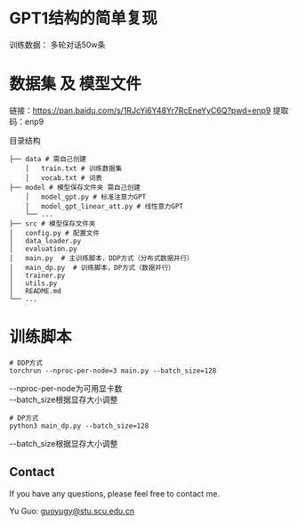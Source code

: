 # GPT1结构的简单复现

训练数据：
多轮对话50w条

# 数据集 及 模型文件
链接：https://pan.baidu.com/s/1RJcYi6Y48Yr7RcEneYyC6Q?pwd=enp9
提取码：enp9

目录结构
```
├── data # 需自己创建
    │   train.txt # 训练数据集
    │   vocab.txt # 词表
├── model # 模型保存文件夹 需自己创建
    │   model_gpt.py # 标准注意力GPT
    │   model_gpt_linear_att.py # 线性意力GPT
    └── ...
├── src # 模型保存文件夹
│   config.py # 配置文件
│   data_loader.py 
│   evaluation.py 
│   main.py  # 主训练脚本，DDP方式（分布式数据并行）
│   main_dp.py  # 训练脚本，DP方式（数据并行）
│   trainer.py
│   utils.py  
│   README.md 
└── ...

```

# 训练脚本
```shell 
# DDP方式
torchrun --nproc-per-node=3 main.py --batch_size=128
```
--nproc-per-node为可用显卡数 \
--batch_size根据显存大小调整

```shell 
# DP方式
python3 main_dp.py --batch_size=128
```
--batch_size根据显存大小调整


## Contact

If you have any questions, please feel free to contact me. 

Yu Guo: [guoyugy@stu.scu.edu.cn](guoyugy@stu.scu.edu.cn)

